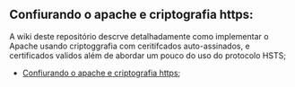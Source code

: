 ## Confiurando o apache e criptografia https:

A wiki deste repositório descrve detalhadamente como implementar o Apache usando criptoggrafia com ceritifcados auto-assinados, e certificados validos além de abordar um pouco do uso do protocolo HSTS;

 - [Confiurando o apache e criptografia https](https://github.com/fiap2trc/Services/wiki/Apache);
